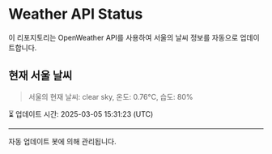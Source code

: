
# Weather API Status

이 리포지토리는 OpenWeather API를 사용하여 서울의 날씨 정보를 자동으로 업데이트합니다.

## 현재 서울 날씨
> 서울의 현재 날씨: clear sky, 온도: 0.76°C, 습도: 80%

⏳ 업데이트 시간: 2025-03-05 15:31:23 (UTC)

---
자동 업데이트 봇에 의해 관리됩니다.
